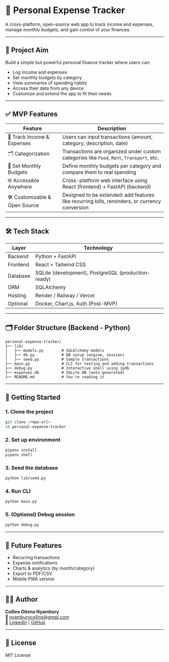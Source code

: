 # 💸 Personal Expense Tracker

A cross-platform, open-source web app to track income and expenses, manage monthly budgets, and gain control of your finances.

---

## 🎯 Project Aim

Build a simple but powerful personal finance tracker where users can:
- Log income and expenses
- Set monthly budgets by category
- View summaries of spending habits
- Access their data from any device
- Customize and extend the app to fit their needs

---

## ✅ MVP Features

| Feature | Description |
|--------|-------------|
| 🧾 Track Income & Expenses | Users can input transactions (amount, category, description, date) |
| 🗂️ Categorization | Transactions are organized under custom categories like `Food`, `Rent`, `Transport`, etc. |
| 📅 Set Monthly Budgets | Define monthly budgets per category and compare them to real spending |
| 🌐 Accessible Anywhere | Cross-platform web interface using React (frontend) + FastAPI (backend) |
| 🛠️ Customizable & Open Source | Designed to be extended: add features like recurring bills, reminders, or currency conversion |

---

## 🛠️ Tech Stack

| Layer | Technology |
|------|------------|
| Backend | Python + FastAPI |
| Frontend | React + Tailwind CSS |
| Database | SQLite (development), PostgreSQL (production-ready) |
| ORM | SQLAlchemy |
| Hosting | Render / Railway / Vercel |
| Optional | Docker, Chart.js, Auth (Post-MVP) |

---

## 🗂️ Folder Structure (Backend - Python)

```
personal-expense-tracker/
├── lib/
│   ├── models.py        # SQLAlchemy models
│   ├── db.py            # DB setup (engine, session)
│   ├── seed.py          # Sample transactions
├── main.py              # CLI for testing and adding transactions
├── debug.py             # Interactive shell using ipdb
├── expenses.db          # SQLite DB (auto-generated)
├── README.md            # You're reading it
```

---

## 🚀 Getting Started

### 1. Clone the project
```bash
git clone <repo-url>
cd personal-expense-tracker
```

### 2. Set up environment
```bash
pipenv install
pipenv shell
```

### 3. Seed the database
```bash
python lib/seed.py
```

### 4. Run CLI
```bash
python main.py
```

### 5. (Optional) Debug session
```bash
python debug.py
```

---

## 🔮 Future Features

- Recurring transactions
- Expense notifications
- Charts & analytics (by month/category)
- Export to PDF/CSV
- Mobile PWA version

---

## 👨‍💻 Author

**Collins Otieno Nyambury**  
📧 nyamburycollins@gmail.com  
🔗 [LinkedIn](https://www.linkedin.com/in/collins-nyambury-35a5a7239/) | [GitHub](https://github.com/NyamburyCollins?tab=repositories)

---

## 📝 License

MIT License
